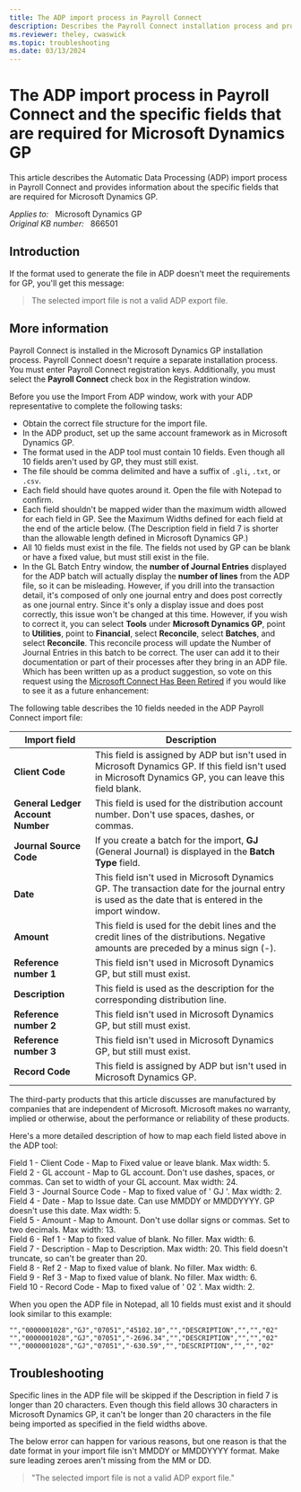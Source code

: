 ```yaml
---
title: The ADP import process in Payroll Connect
description: Describes the Payroll Connect installation process and provides information about specific fields that are required for Microsoft Dynamics GP.
ms.reviewer: theley, cwaswick
ms.topic: troubleshooting
ms.date: 03/13/2024
---
```

# The ADP import process in Payroll Connect and the specific fields that are required for Microsoft Dynamics GP

This article describes the Automatic Data Processing (ADP) import process in Payroll Connect and provides information about the specific fields that are required for Microsoft Dynamics GP.

_Applies to:_ &nbsp; Microsoft Dynamics GP  
_Original KB number:_ &nbsp; 866501

## Introduction

If the format used to generate the file in ADP doesn't meet the requirements for GP, you'll get this message:

> The selected import file is not a valid ADP export file.

## More information

Payroll Connect is installed in the Microsoft Dynamics GP installation process. Payroll Connect doesn't require a separate installation process. You must enter Payroll Connect registration keys. Additionally, you must select the **Payroll Connect** check box in the Registration window.

Before you use the Import From ADP window, work with your ADP representative to complete the following tasks:

- Obtain the correct file structure for the import file.
- In the ADP product, set up the same account framework as in Microsoft Dynamics GP.
- The format used in the ADP tool must contain 10 fields. Even though all 10 fields aren't used by GP, they must still exist.
- The file should be comma delimited and have a suffix of `.gli`, `.txt`, or `.csv`.
- Each field should have quotes around it. Open the file with Notepad to confirm.
- Each field shouldn't be mapped wider than the maximum width allowed for each field in GP. See the Maximum Widths defined for each field at the end of the article below. (The Description field in field 7 is shorter than the allowable length defined in Microsoft Dynamics GP.)
- All 10 fields must exist in the file. The fields not used by GP can be blank or have a fixed value, but must still exist in the file.
- In the GL Batch Entry window, the **number of Journal Entries** displayed for the ADP batch will actually display the **number of lines** from the ADP file, so it can be misleading. However, if you drill into the transaction detail, it's composed of only one journal entry and does post correctly as one journal entry. Since it's only a display issue and does post correctly, this issue won't be changed at this time. However, if you wish to correct it, you can select **Tools** under **Microsoft Dynamics GP**, point to **Utilities**, point to **Financial**, select **Reconcile**, select **Batches**, and select **Reconcile**. This reconcile process will update the Number of Journal Entries in this batch to be correct. The user can add it to their documentation or part of their processes after they bring in an ADP file. Which has been written up as a product suggestion, so vote on this request using the [Microsoft Connect Has Been Retired](/collaborate/connect-redirect) if you would like to see it as a future enhancement:

The following table describes the 10 fields needed in the ADP Payroll Connect import file:

| Import field| Description |
|---|---|
| **Client Code**|This field is assigned by ADP but isn't used in Microsoft Dynamics GP. If this field isn't used in Microsoft Dynamics GP, you can leave this field blank. |
| **General Ledger Account Number**|This field is used for the distribution account number. Don't use spaces, dashes, or commas.|
| **Journal Source Code**|If you create a batch for the import, **GJ** (General Journal) is displayed in the **Batch Type** field.|
| **Date**|This field isn't used in Microsoft Dynamics GP. The transaction date for the journal entry is used as the date that is entered in the import window.|
| **Amount**|This field is used for the debit lines and the credit lines of the distributions. Negative amounts are preceded by a minus sign (-).|
| **Reference number 1**|This field isn't used in Microsoft Dynamics GP, but still must exist. |
| **Description**|This field is used as the description for the corresponding distribution line. |
| **Reference number 2**|This field isn't used in Microsoft Dynamics GP, but still must exist.|
| **Reference number 3**|This field isn't used in Microsoft Dynamics GP, but still must exist.|
| **Record Code**|This field is assigned by ADP but isn't used in Microsoft Dynamics GP.|
  
The third-party products that this article discusses are manufactured by companies that are independent of Microsoft. Microsoft makes no warranty, implied or otherwise, about the performance or reliability of these products.

Here's a more detailed description of how to map each field listed above in the ADP tool:

Field 1 - Client Code - Map to Fixed value or leave blank.  Max width: 5.  
Field 2 - GL account - Map to GL account. Don't use dashes, spaces, or commas. Can set to width of your GL account. Max width: 24.  
Field 3 - Journal Source Code - Map to fixed value of ' GJ '. Max width: 2.  
Field 4 - Date - Map to Issue date. Can use MMDDY or MMDDYYYY. GP doesn't use this date. Max width: 5.  
Field 5 - Amount - Map to Amount. Don't use dollar signs or commas. Set to two decimals. Max width: 13.  
Field 6 - Ref 1 - Map to fixed value of blank. No filler. Max width: 6.  
Field 7 - Description - Map to Description. Max width: 20. This field doesn't truncate, so can't be greater than 20.  
Field 8 - Ref 2  - Map to fixed value of blank. No filler. Max width: 6.  
Field 9 - Ref 3 - Map to fixed value of blank. No filler. Max width: 6.  
Field 10 - Record Code - Map to fixed value of ' 02 '. Max width: 2.

When you open the ADP file in Notepad, all 10 fields must exist and it should look similar to this example:

```console
"","0000001028","GJ","07051","45102.10","","DESCRIPTION","","","02"
"","0000001028","GJ","07051","-2696.34","","DESCRIPTION","","","02"
"","0000001028","GJ","07051","-630.59","","DESCRIPTION","","","02"
```

## Troubleshooting

Specific lines in the ADP file will be skipped if the Description  in field 7 is longer than 20 characters. Even though this field allows 30 characters in Microsoft Dynamics GP, it can't be longer than 20 characters in the file being imported as specified in the field widths above.

The below error can happen for various reasons, but one reason is that the date format in your import file isn't MMDDY or MMDDYYYY format. Make sure leading zeroes aren't missing from the MM or DD.

> "The selected import file is not a valid ADP export file."

